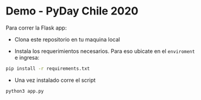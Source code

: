 # Demo - PyDay Chile 2020

Para correr la Flask app:

- Clona este repositorio en tu maquina local

- Instala los requerimientos necesarios. Para eso ubicate en el `enviroment` e ingresa:

```bash
pip install -r requirements.txt
```
- Una vez instalado corre el script
```bash
python3 app.py
```